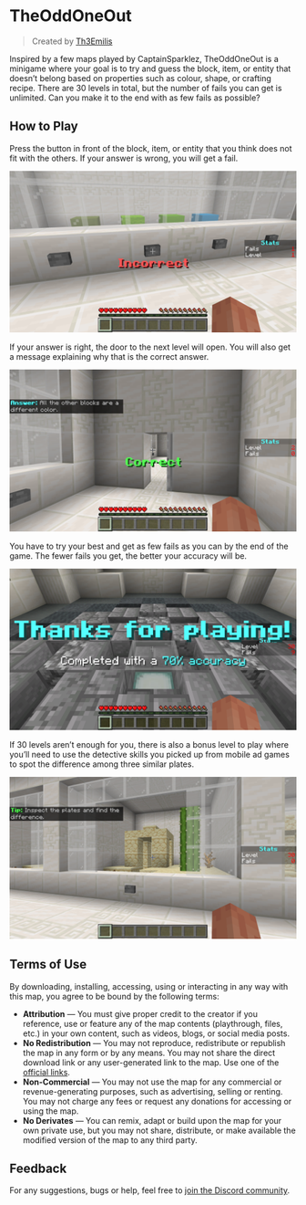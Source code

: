 # TheOddOneOut

> Created by [Th3Emilis](https://github.com/th3emilis)

Inspired by a few maps played by CaptainSparklez, TheOddOneOut is a minigame where your goal is to try and guess the block, item, or entity that doesn’t belong based on properties such as colour, shape, or crafting recipe. There are 30 levels in total, but the number of fails you can get is unlimited. Can you make it to the end with as few fails as possible?

## How to Play

Press the button in front of the block, item, or entity that you think does not fit with the others. If your answer is wrong, you will get a fail.

![A screenshot of the message “Incorrect” after a wrong guess. The “Fails” counter in the “Stats” scoreboard shows “1”.](assets/screenshot_0.png)

If your answer is right, the door to the next level will open. You will also get a message explaining why that is the correct answer.

![A screenshot of the message “Correct” after a right guess. The door to the next level is open, and a chat message explains: “All the other blocks are a different color.”](assets/screenshot_1.png)

You have to try your best and get as few fails as you can by the end of the game. The fewer fails you get, the better your accuracy will be.

![A screenshot of the message “Thanks for playing! Completed with a 70% accuracy” after finishing all 30 levels.](assets/screenshot_2.png)

If 30 levels aren’t enough for you, there is also a bonus level to play where you’ll need to use the detective skills you picked up from mobile ad games to spot the difference among three similar plates.

![A screenshot of the bonus level, featuring three nearly identical plates, each containing a desert well and a cactus.](assets/screenshot_3.png)

## Terms of Use

By downloading, installing, accessing, using or interacting in any way with this map, you agree to be bound by the following terms:
- **Attribution** — You must give proper credit to the creator if you reference, use or feature any of the map contents (playthrough, files, etc.) in your own content, such as videos, blogs, or social media posts.
- **No Redistribution** — You may not reproduce, redistribute or republish the map in any form or by any means. You may not share the direct download link or any user-generated link to the map. Use one of the [official links](https://github.com/th3emilis/theoddoneout/blob/main/OFFICIAL_LINKS.md).
- **Non-Commercial** — You may not use the map for any commercial or revenue-generating purposes, such as advertising, selling or renting. You may not charge any fees or request any donations for accessing or using the map.
- **No Derivates** — You can remix, adapt or build upon the map for your own private use, but you may not share, distribute, or make available the modified version of the map to any third party.

## Feedback

For any suggestions, bugs or help, feel free to [join the Discord community](https://discord.gg/skqthyTkBQ).
